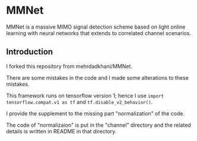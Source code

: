 # MMNet
MMNet is a massive MIMO signal detection scheme based on light online learning with neural networks that extends to correlated channel scenarios. 

## Introduction
I forked this repository from mehrdadkhani/MMNet.

There are some mistakes in the code and I made some alterations to these mistakes.

This framework runs on tensorflow version 1; hence I use `import tensorflow.compat.v1 as tf` and `tf.disable_v2_behavior()`.  

I provide the supplement to the missing part "normalization" of the code.

The code of "normalizaion" is put in the "channel" directory and the related details is written in README in that directory.
